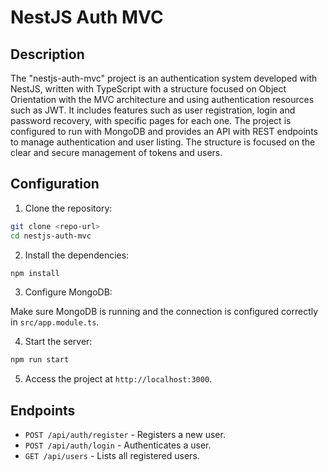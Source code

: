 # NestJS Auth MVC

## Description
The "nestjs-auth-mvc" project is an authentication system developed with NestJS, written with TypeScript with a structure focused on Object Orientation with the MVC architecture and using authentication resources such as JWT. It includes features such as user registration, login and password recovery, with specific pages for each one. The project is configured to run with MongoDB and provides an API with REST endpoints to manage authentication and user listing. The structure is focused on the clear and secure management of tokens and users.

## Configuration
1. Clone the repository:
```bash
git clone <repo-url>
cd nestjs-auth-mvc
```

2. Install the dependencies:
```bash
npm install
```

3. Configure MongoDB:

Make sure MongoDB is running and the connection is configured correctly in `src/app.module.ts`.

4. Start the server:
```bash
npm run start
```

5. Access the project at `http://localhost:3000`.

## Endpoints
- `POST /api/auth/register` - Registers a new user.
- `POST /api/auth/login` - Authenticates a user.
- `GET /api/users` - Lists all registered users.
